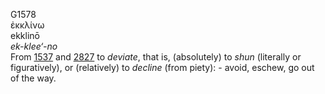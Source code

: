 <body>
  <p>G1578<br>  ἐκκλίνω  <br> ekklinō  <br><i>ek-klee‘-no </i><br>From <a href="g1537.htm">1537</a> and <a href="g2827.htm">2827</a>  to <i>deviate</i>, that is, (absolutely) to <i>shun</i> (literally or figuratively), or (relatively) to <i>decline</i> (from piety): - avoid, eschew, go out of the way.<br></p>
 </body>
